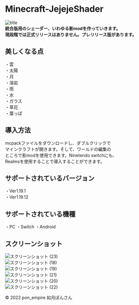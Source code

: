 # Minecraft-JejejeShader
![title](https://user-images.githubusercontent.com/87007186/174525515-d4fb6a19-7c2b-44b7-adf1-8403e0c3614b.png)  
**統合版用のシェーダー、いわゆる影modを作っていきます。  
現段階では正式リリースはありません。プレリリース版があります。**
## 美しくなる点
・雲  
・太陽  
・月  
・溶岩  
・雨  
・水  
・ガラス  
・草花  
・葉っぱ
## 導入方法
mcpackファイルをダウンロードし、ダブルクリックで  
マインクラフトが開きます。そして、ワールドの編集の  
ところで影modを使用できます。Ninetendo switchにも、  
Realmsを使用することで導入することができます。  
## サポートされているバージョン
・Ver1.19.1  
・Ver1.19.12
## サポートされている機種
・PC ・Switch ・Android
## スクリーンショット  
![スクリーンショット (23)](https://user-images.githubusercontent.com/87007186/174552016-932561cd-3064-4726-8781-d8d9daecbc1d.png)  
![スクリーンショット (18)](https://user-images.githubusercontent.com/87007186/174552031-188c62aa-5439-485f-be18-b42f7da33281.png)  
![スクリーンショット (19)](https://user-images.githubusercontent.com/87007186/174552045-0b60c84d-d0e4-4cf1-954a-6a4fe3f8f9c0.png)  
![スクリーンショット (21)](https://user-images.githubusercontent.com/87007186/174552056-a5e66ba6-1cef-45f5-a4c9-342482b9f8fc.png)  
![スクリーンショット (20)](https://user-images.githubusercontent.com/87007186/174552068-cb930b06-1bde-4b89-ae6f-922946598fcf.png)  
![スクリーンショット (22)](https://user-images.githubusercontent.com/87007186/174552086-14e80992-0eb8-4b7b-934d-8ac3aca685cc.png)  

© 2022 pon_empire 如月ぽんさん
